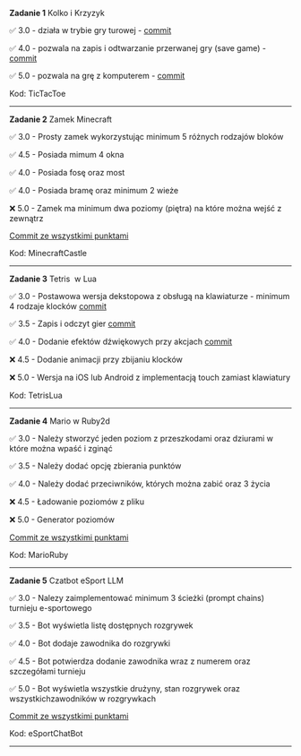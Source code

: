 **Zadanie 1** Kolko i Krzyzyk

:white_check_mark: 3.0 - działa w trybie gry turowej - [commit](https://github.com/MiernikA/Pracownia-jezykow-skryptowych-w-grach-wideo/commit/1daedaa2c95b1ed4972ca0d626a4b1783fbb8a74)

:white_check_mark: 4.0 - pozwala na zapis i odtwarzanie przerwanej gry (save game) - [commit](https://github.com/MiernikA/Pracownia-jezykow-skryptowych-w-grach-wideo/commit/c7e9a488114a6eb558a2aaef550ac24e726bc4bf)

:white_check_mark: 5.0 - pozwala na grę z komputerem - [commit](https://github.com/MiernikA/Pracownia-jezykow-skryptowych-w-grach-wideo/commit/c849f5e3a56af5ff7474c5e31601ea5e5ce47781)



Kod: TicTacToe

---

**Zadanie 2** Zamek Minecraft

:white_check_mark: 3.0 - Prosty zamek wykorzystując minimum 5 różnych rodzajów bloków 

:white_check_mark: 4.5 - Posiada mimum 4 okna

:white_check_mark: 4.0 - Posiada fosę oraz most

:white_check_mark: 4.0 - Posiada bramę oraz minimum 2 wieże

:x: 5.0 - Zamek ma minimum dwa poziomy (piętra) na które można wejść z
zewnątrz

[Commit ze wszystkimi punktami](https://github.com/MiernikA/Pracownia-jezykow-skryptowych-w-grach-wideo/commit/3c21fbd87c8018af117f37c7b5ff3fbf7ef4d8c9)


Kod: MinecraftCastle

---
**Zadanie 3** Tetris  w Lua

:white_check_mark: 3.0 - Postawowa wersja dekstopowa z obsługą na klawiaturze - minimum 4 rodzaje klocków [commit](https://github.com/MiernikA/Pracownia-jezykow-skryptowych-w-grach-wideo/commit/30e2767766535f97a89c5665cd9bf04e790995d9)

:white_check_mark: 3.5 - Zapis i odczyt gier [commit](https://github.com/MiernikA/Pracownia-jezykow-skryptowych-w-grach-wideo/commit/7bdf40a4b7e66ec263a835bd0bc691568fa1ec2a)

:white_check_mark: 4.0 - Dodanie efektów dźwiękowych przy akcjach [commit](https://github.com/MiernikA/Pracownia-jezykow-skryptowych-w-grach-wideo/commit/2a6387d2fe1fb01938b243fe2047b04e858808ec)

:x: 4.5 - Dodanie animacji przy zbijaniu klocków

:x: 5.0 - Wersja na iOS lub Android z implementacją touch zamiast klawiatury


Kod: TetrisLua

---
**Zadanie 4** Mario w Ruby2d

:white_check_mark: 3.0 - Należy stworzyć jeden poziom z przeszkodami oraz dziurami w które można wpaść i zginąć

:white_check_mark: 3.5 - Należy dodać opcję zbierania punktów

:white_check_mark: 4.0 - Należy dodać przeciwników, których można zabić oraz 3 życia

:x: 4.5 - Ładowanie poziomów z pliku

:x: 5.0 - Generator poziomów

[Commit ze wszystkimi punktami](https://github.com/MiernikA/Pracownia-jezykow-skryptowych-w-grach-wideo/commit/dcbed8f85ba250ee18f8f3e07fc6be37429d24b1)

Kod: MarioRuby

---
**Zadanie 5** Czatbot eSport LLM

:white_check_mark: 3.0 - Nalezy zaimplementować minimum 3 ścieżki (prompt chains) turnieju e-sportowego

:white_check_mark: 3.5 - Bot wyświetla listę dostępnych rozgrywek

:white_check_mark: 4.0 - Bot dodaje zawodnika do rozgrywki

:white_check_mark: 4.5 - Bot potwierdza dodanie zawodnika wraz z numerem oraz szczegółami turnieju

:white_check_mark: 5.0 - Bot wyświetla wszystkie drużyny, stan rozgrywek oraz wszystkichzawodników w rozgrywkach

[Commit ze wszystkimi punktami](https://github.com/MiernikA/Pracownia-jezykow-skryptowych-w-grach-wideo/commit/9e81c45046d80891b609c89e9eef7f16f9eefa23)


Kod: eSportChatBot

---
